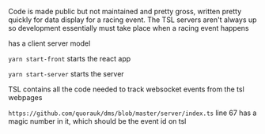 Code is made public but not maintained and pretty gross, written pretty quickly for data display for a racing event. The TSL servers aren't always up so development essentially must take place when a racing event happens

has a client server model

`yarn start-front` starts the react app

`yarn start-server` starts the server

TSL contains all the code needed to track websocket events from the tsl webpages

`https://github.com/quorauk/dms/blob/master/server/index.ts` line 67 has a magic number in it, which should be the event id on tsl

